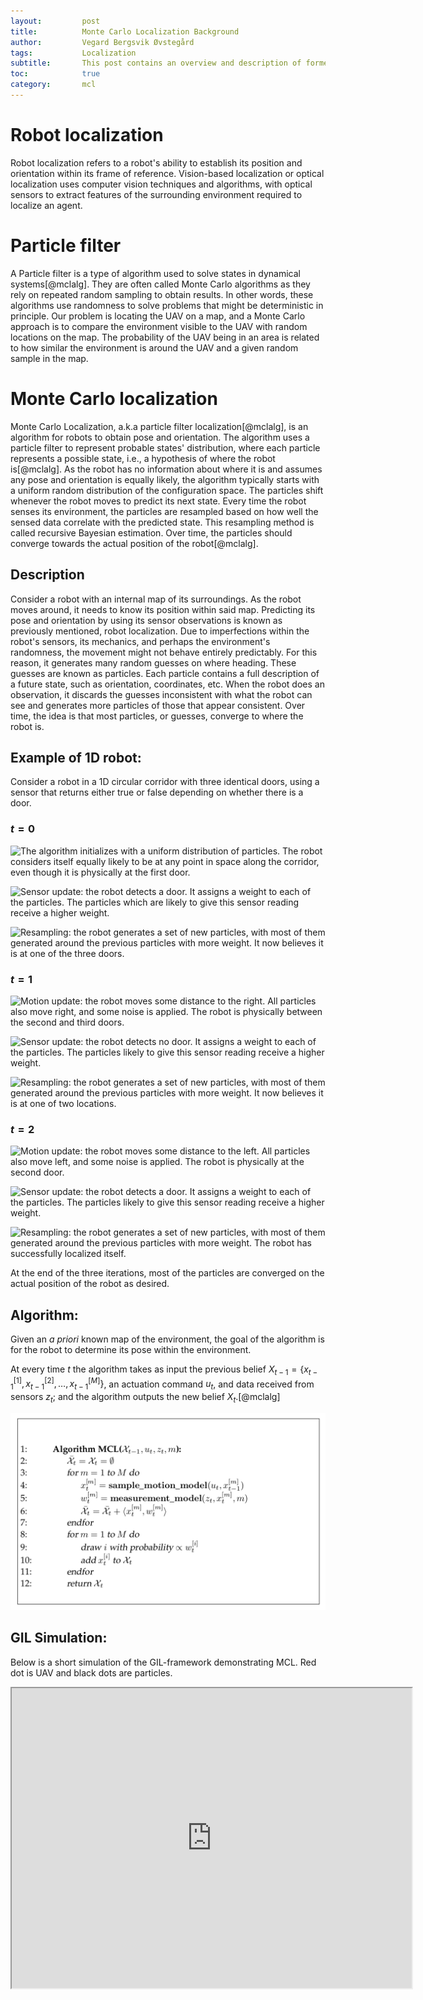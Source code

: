 ```yaml
---
layout:         post
title:          Monte Carlo Localization Background
author:         Vegard Bergsvik Øvstegård
tags:           Localization
subtitle:       This post contains an overview and description of former work and terminology related to Monte Carlo Localization.
toc:            true
category:       mcl
---
```


# Robot localization
Robot localization refers to a robot's ability to establish its position and orientation within its frame of reference. Vision-based localization or optical localization uses computer vision techniques and algorithms, with optical sensors to extract features of the surrounding environment required to localize an agent.

# Particle filter
A Particle filter is a type of algorithm used to solve states in dynamical systems[@mclalg]. They are often called Monte Carlo algorithms as they rely on repeated random sampling to obtain results. In other words, these algorithms use randomness to solve problems that might be deterministic in principle. Our problem is locating the UAV on a map, and a Monte Carlo approach is to compare the environment visible to the UAV with random locations on the map. The probability of the UAV being in an area is related to how similar the environment is around the UAV and a given random sample in the map.

# Monte Carlo localization
Monte Carlo Localization, a.k.a particle filter localization[@mclalg], is an algorithm for robots to obtain pose and orientation. The algorithm uses a particle filter to represent probable states' distribution, where each particle represents a possible state, i.e., a hypothesis of where the robot is[@mclalg]. As the robot has no information about where it is and assumes any pose and orientation is equally likely, the algorithm typically starts with a uniform random distribution of the configuration space.
The particles shift whenever the robot moves to predict its next state. Every time the robot senses its environment, the particles are resampled based on how well the sensed data correlate with the predicted state. This resampling method is called recursive Bayesian estimation. Over time, the particles should converge towards the actual position of the robot[@mclalg].

## Description
Consider a robot with an internal map of its surroundings. As the robot moves around, it needs to know its position within said map. Predicting its pose and orientation by using its sensor observations is known as previously mentioned, robot localization.
Due to imperfections within the robot's sensors, its mechanics, and perhaps the environment's randomness, the movement might not behave entirely predictably.
For this reason, it generates many random guesses on where heading. These guesses are known as particles. Each particle contains a full description of a future state, such as orientation, coordinates, etc. When the robot does an observation, it discards the guesses inconsistent with what the robot can see and generates more particles of those that appear consistent. Over time, the idea is that most particles, or guesses, converge to where the robot is.

## Example of 1D robot:
Consider a robot in a 1D circular corridor with three identical doors, using a sensor that returns either true or false depending on whether there is a door.

### $t=0$
![The algorithm initializes with a uniform distribution of particles. The robot considers itself equally likely to be at any point in space along the corridor, even though it is physically at the first door.
](/img/Mcl_t_0_1.svg)

![Sensor update: the robot detects a door. It assigns a weight to each of the particles. The particles which are likely to give this sensor reading receive a higher weight.
](/img/Mcl_t_0_2.svg)

![Resampling: the robot generates a set of new particles, with most of them generated around the previous particles with more weight. It now believes it is at one of the three doors.
](/img/Mcl_t_0_3.svg)

### $t=1$

![Motion update: the robot moves some distance to the right. All particles also move right, and some noise is applied. The robot is physically between the second and third doors.
](/img/Mcl_t_1_1.svg)

![Sensor update: the robot detects no door. It assigns a weight to each of the particles. The particles likely to give this sensor reading receive a higher weight.
](/img/Mcl_t_1_2.svg)

![Resampling: the robot generates a set of new particles, with most of them generated around the previous particles with more weight. It now believes it is at one of two locations.
](/img/Mcl_t_1_3.svg)


### $t=2$

![Motion update: the robot moves some distance to the left. All particles also move left, and some noise is applied. The robot is physically at the second door.
](/img/Mcl_t_2_1.svg)

![Sensor update: the robot detects a door. It assigns a weight to each of the particles. The particles likely to give this sensor reading receive a higher weight.
](/img/Mcl_t_2_2.svg)

![Resampling: the robot generates a set of new particles, with most of them generated around the previous particles with more weight. The robot has successfully localized itself.
](/img/Mcl_t_2_3.svg)


At the end of the three iterations, most of the particles are converged on the actual position of the robot as desired.

## Algorithm:
Given an *a priori* known map of the environment, the goal of the algorithm is for the robot to determine its pose within the environment.

At every time $t$ the algorithm takes as input the previous belief ${\displaystyle X_{t-1}=\lbrace x_{t-1}^{[1]},x_{t-1}^{[2]},\ldots ,x_{t-1}^{[M]}\rbrace }$, an actuation command $u_{t}$, and data received from sensors $z_{t}$; and the algorithm outputs the new belief $X_{t}$.[@mclalg]

![Monte Carlo Localization algorithm [@mclalg]](/img/mclalg.png)


## GIL Simulation:

Below is a short simulation of the GIL-framework demonstrating MCL. Red dot is UAV and black dots are particles.

<iframe src="https://drive.google.com/file/d/1mx2gudpn-xdRaBKmrMXjMMrKQjHGAlqx/preview" width="640" height="480" allowfullscreen="true"></iframe>

